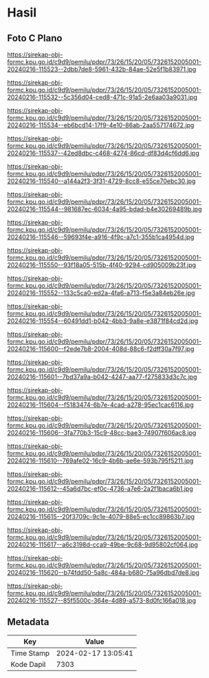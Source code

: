 # Hasil

## Foto C Plano

https://sirekap-obj-formc.kpu.go.id/c9d9/pemilu/pdpr/73/26/15/20/05/7326152005001-20240216-115523--2dbb7de8-5961-432b-84ae-52e5f1b83971.jpg

https://sirekap-obj-formc.kpu.go.id/c9d9/pemilu/pdpr/73/26/15/20/05/7326152005001-20240216-115532--5c356d04-ced8-471c-91a5-2e6aa03a9031.jpg

https://sirekap-obj-formc.kpu.go.id/c9d9/pemilu/pdpr/73/26/15/20/05/7326152005001-20240216-115534--eb6bcd14-17f9-4e10-86ab-2aa557174672.jpg

https://sirekap-obj-formc.kpu.go.id/c9d9/pemilu/pdpr/73/26/15/20/05/7326152005001-20240216-115537--42ed8dbc-c468-4274-86cd-df83d4cf6dd6.jpg

https://sirekap-obj-formc.kpu.go.id/c9d9/pemilu/pdpr/73/26/15/20/05/7326152005001-20240216-115540--a144a2f3-3f31-4729-8cc8-e55ce70ebc30.jpg

https://sirekap-obj-formc.kpu.go.id/c9d9/pemilu/pdpr/73/26/15/20/05/7326152005001-20240216-115544--981687ec-6034-4a95-bdad-b4e30269489b.jpg

https://sirekap-obj-formc.kpu.go.id/c9d9/pemilu/pdpr/73/26/15/20/05/7326152005001-20240216-115546--59693f4e-a916-4f9c-a7c1-355b1ca4954d.jpg

https://sirekap-obj-formc.kpu.go.id/c9d9/pemilu/pdpr/73/26/15/20/05/7326152005001-20240216-115550--93f18a05-515b-4f40-9294-cd905009b23f.jpg

https://sirekap-obj-formc.kpu.go.id/c9d9/pemilu/pdpr/73/26/15/20/05/7326152005001-20240216-115552--133c5ca0-ed2a-4fa6-a713-f5e3a84eb26e.jpg

https://sirekap-obj-formc.kpu.go.id/c9d9/pemilu/pdpr/73/26/15/20/05/7326152005001-20240216-115554--60491dd1-b042-4bb3-9a8e-e3871f84cd2d.jpg

https://sirekap-obj-formc.kpu.go.id/c9d9/pemilu/pdpr/73/26/15/20/05/7326152005001-20240216-115600--f2ede7b8-2004-408d-88c6-f2dff30a7f97.jpg

https://sirekap-obj-formc.kpu.go.id/c9d9/pemilu/pdpr/73/26/15/20/05/7326152005001-20240216-115601--7bd37a9a-b042-4247-aa77-f275833d3c7c.jpg

https://sirekap-obj-formc.kpu.go.id/c9d9/pemilu/pdpr/73/26/15/20/05/7326152005001-20240216-115604--f5183474-6b7e-4cad-a278-95ec1cac6116.jpg

https://sirekap-obj-formc.kpu.go.id/c9d9/pemilu/pdpr/73/26/15/20/05/7326152005001-20240216-115606--3fa770b3-15c9-48cc-bae3-74907f606ac8.jpg

https://sirekap-obj-formc.kpu.go.id/c9d9/pemilu/pdpr/73/26/15/20/05/7326152005001-20240216-115610--769afe02-16c9-4b6b-ae6e-593b795f5211.jpg

https://sirekap-obj-formc.kpu.go.id/c9d9/pemilu/pdpr/73/26/15/20/05/7326152005001-20240216-115612--45a6d7bc-ef0c-4736-a7e6-2a2f1baca6b1.jpg

https://sirekap-obj-formc.kpu.go.id/c9d9/pemilu/pdpr/73/26/15/20/05/7326152005001-20240216-115615--20f3709c-9c1e-4079-88e5-ec1cc89863b7.jpg

https://sirekap-obj-formc.kpu.go.id/c9d9/pemilu/pdpr/73/26/15/20/05/7326152005001-20240216-115617--a6c3198d-cca9-49be-9c68-9d95802cf064.jpg

https://sirekap-obj-formc.kpu.go.id/c9d9/pemilu/pdpr/73/26/15/20/05/7326152005001-20240216-115620--b74fdd50-5a8c-484a-b680-75a96dbd7de8.jpg

https://sirekap-obj-formc.kpu.go.id/c9d9/pemilu/pdpr/73/26/15/20/05/7326152005001-20240216-115527--85f5500c-364e-4d89-a573-8d0fc166a018.jpg


## Metadata

| Key        | Value               |
| ---------- | ------------------- |
| Time Stamp | 2024-02-17 13:05:41 |
| Kode Dapil | 7303                |




